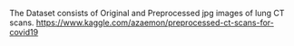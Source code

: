 The Dataset consists of Original and Preprocessed jpg images of lung CT scans.
https://www.kaggle.com/azaemon/preprocessed-ct-scans-for-covid19
